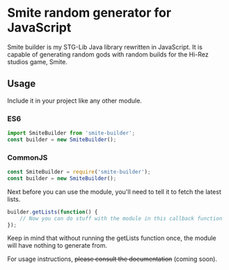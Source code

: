 # Smite random generator for JavaScript
Smite builder is my STG-Lib Java library rewritten in JavaScript. It is capable of generating random gods with random builds for the Hi-Rez studios game, Smite.

## Usage
Include it in your project like any other module.

### ES6
```js
import SmiteBuilder from 'smite-builder';
const builder = new SmiteBuilder();
```

### CommonJS
```js
const SmiteBuilder = require('smite-builder');
const builder = new SmiteBuilder();
```

Next before you can use the module, you'll need to tell it to fetch the latest lists.

```js
builder.getLists(function() {
    // Now you can do stuff with the module in this callback function
});
```

Keep in mind that without running the getLists function once, the module will have nothing to generate from.

For usage instructions, ~~please consult the documentation~~ (coming soon).